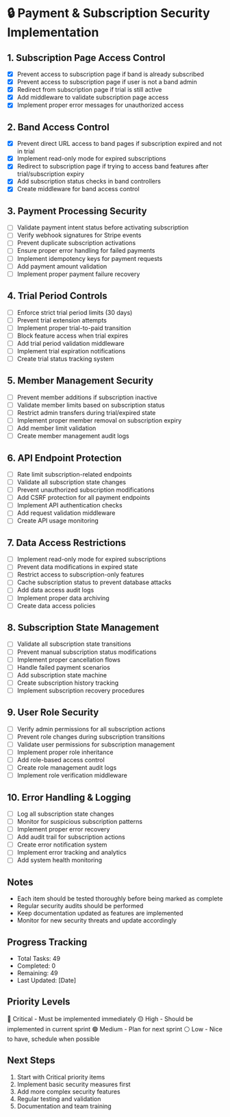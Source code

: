 # 🔒 Payment & Subscription Security Implementation

## 1. Subscription Page Access Control
- [x] Prevent access to subscription page if band is already subscribed
- [x] Prevent access to subscription page if user is not a band admin
- [x] Redirect from subscription page if trial is still active
- [x] Add middleware to validate subscription page access
- [x] Implement proper error messages for unauthorized access

## 2. Band Access Control
- [x] Prevent direct URL access to band pages if subscription expired and not in trial
- [x] Implement read-only mode for expired subscriptions
- [x] Redirect to subscription page if trying to access band features after trial/subscription expiry
- [x] Add subscription status checks in band controllers
- [x] Create middleware for band access control

## 3. Payment Processing Security
- [ ] Validate payment intent status before activating subscription
- [ ] Verify webhook signatures for Stripe events
- [ ] Prevent duplicate subscription activations
- [ ] Ensure proper error handling for failed payments
- [ ] Implement idempotency keys for payment requests
- [ ] Add payment amount validation
- [ ] Implement proper payment failure recovery

## 4. Trial Period Controls
- [ ] Enforce strict trial period limits (30 days)
- [ ] Prevent trial extension attempts
- [ ] Implement proper trial-to-paid transition
- [ ] Block feature access when trial expires
- [ ] Add trial period validation middleware
- [ ] Implement trial expiration notifications
- [ ] Create trial status tracking system

## 5. Member Management Security
- [ ] Prevent member additions if subscription inactive
- [ ] Validate member limits based on subscription status
- [ ] Restrict admin transfers during trial/expired state
- [ ] Implement proper member removal on subscription expiry
- [ ] Add member limit validation
- [ ] Create member management audit logs

## 6. API Endpoint Protection
- [ ] Rate limit subscription-related endpoints
- [ ] Validate all subscription state changes
- [ ] Prevent unauthorized subscription modifications
- [ ] Add CSRF protection for all payment endpoints
- [ ] Implement API authentication checks
- [ ] Add request validation middleware
- [ ] Create API usage monitoring

## 7. Data Access Restrictions
- [ ] Implement read-only mode for expired subscriptions
- [ ] Prevent data modifications in expired state
- [ ] Restrict access to subscription-only features
- [ ] Cache subscription status to prevent database attacks
- [ ] Add data access audit logs
- [ ] Implement proper data archiving
- [ ] Create data access policies

## 8. Subscription State Management
- [ ] Validate all subscription state transitions
- [ ] Prevent manual subscription status modifications
- [ ] Implement proper cancellation flows
- [ ] Handle failed payment scenarios
- [ ] Add subscription state machine
- [ ] Create subscription history tracking
- [ ] Implement subscription recovery procedures

## 9. User Role Security
- [ ] Verify admin permissions for all subscription actions
- [ ] Prevent role changes during subscription transitions
- [ ] Validate user permissions for subscription management
- [ ] Implement proper role inheritance
- [ ] Add role-based access control
- [ ] Create role management audit logs
- [ ] Implement role verification middleware

## 10. Error Handling & Logging
- [ ] Log all subscription state changes
- [ ] Monitor for suspicious subscription patterns
- [ ] Implement proper error recovery
- [ ] Add audit trail for subscription actions
- [ ] Create error notification system
- [ ] Implement error tracking and analytics
- [ ] Add system health monitoring

## Notes
- Each item should be tested thoroughly before being marked as complete
- Regular security audits should be performed
- Keep documentation updated as features are implemented
- Monitor for new security threats and update accordingly

## Progress Tracking
- Total Tasks: 49
- Completed: 0
- Remaining: 49
- Last Updated: [Date]

## Priority Levels
🔴 Critical - Must be implemented immediately
🟡 High - Should be implemented in current sprint
🟢 Medium - Plan for next sprint
⚪ Low - Nice to have, schedule when possible

## Next Steps
1. Start with Critical priority items
2. Implement basic security measures first
3. Add more complex security features
4. Regular testing and validation
5. Documentation and team training 
